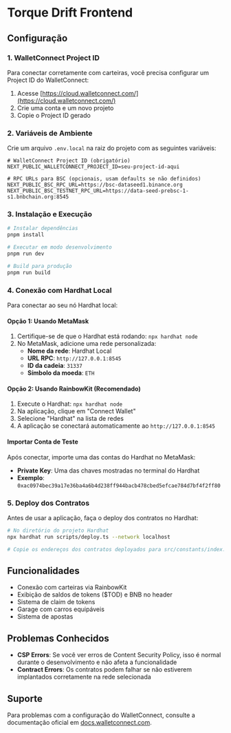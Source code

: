 # Torque Drift Frontend

## Configuração

### 1. WalletConnect Project ID

Para conectar corretamente com carteiras, você precisa configurar um Project ID do WalletConnect:

1. Acesse [https://cloud.walletconnect.com/](https://cloud.walletconnect.com/)
2. Crie uma conta e um novo projeto
3. Copie o Project ID gerado

### 2. Variáveis de Ambiente

Crie um arquivo `.env.local` na raiz do projeto com as seguintes variáveis:

```env
# WalletConnect Project ID (obrigatório)
NEXT_PUBLIC_WALLETCONNECT_PROJECT_ID=seu-project-id-aqui

# RPC URLs para BSC (opcionais, usam defaults se não definidos)
NEXT_PUBLIC_BSC_RPC_URL=https://bsc-dataseed1.binance.org
NEXT_PUBLIC_BSC_TESTNET_RPC_URL=https://data-seed-prebsc-1-s1.bnbchain.org:8545
```

### 3. Instalação e Execução

```bash
# Instalar dependências
pnpm install

# Executar em modo desenvolvimento
pnpm run dev

# Build para produção
pnpm run build
```

### 4. Conexão com Hardhat Local

Para conectar ao seu nó Hardhat local:

#### **Opção 1: Usando MetaMask**
1. Certifique-se de que o Hardhat está rodando: `npx hardhat node`
2. No MetaMask, adicione uma rede personalizada:
   - **Nome da rede**: Hardhat Local
   - **URL RPC**: `http://127.0.0.1:8545`
   - **ID da cadeia**: `31337`
   - **Símbolo da moeda**: `ETH`

#### **Opção 2: Usando RainbowKit (Recomendado)**
1. Execute o Hardhat: `npx hardhat node`
2. Na aplicação, clique em "Connect Wallet"
3. Selecione "Hardhat" na lista de redes
4. A aplicação se conectará automaticamente ao `http://127.0.0.1:8545`

#### **Importar Conta de Teste**
Após conectar, importe uma das contas do Hardhat no MetaMask:
- **Private Key**: Uma das chaves mostradas no terminal do Hardhat
- **Exemplo**: `0xac0974bec39a17e36ba4a6b4d238ff944bacb478cbed5efcae784d7bf4f2ff80`

### 5. Deploy dos Contratos

Antes de usar a aplicação, faça o deploy dos contratos no Hardhat:

```bash
# No diretório do projeto Hardhat
npx hardhat run scripts/deploy.ts --network localhost

# Copie os endereços dos contratos deployados para src/constants/index.ts
```

## Funcionalidades

- Conexão com carteiras via RainbowKit
- Exibição de saldos de tokens ($TOD) e BNB no header
- Sistema de claim de tokens
- Garage com carros equipáveis
- Sistema de apostas

## Problemas Conhecidos

- **CSP Errors**: Se você ver erros de Content Security Policy, isso é normal durante o desenvolvimento e não afeta a funcionalidade
- **Contract Errors**: Os contratos podem falhar se não estiverem implantados corretamente na rede selecionada

## Suporte

Para problemas com a configuração do WalletConnect, consulte a documentação oficial em [docs.walletconnect.com](https://docs.walletconnect.com/).
